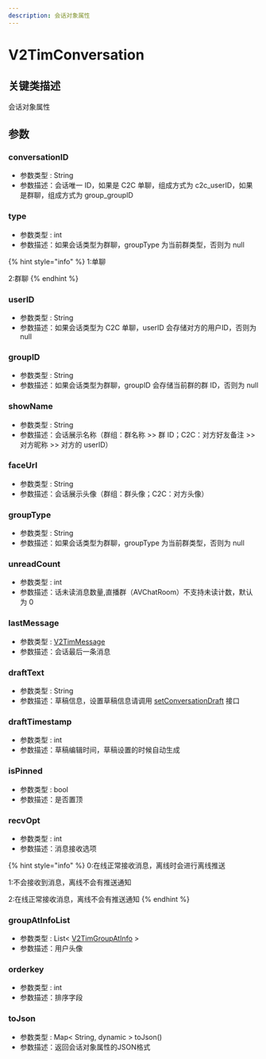```yaml
---
description: 会话对象属性
---
```


# V2TimConversation

## 关键类描述

会话对象属性

## 参数

### conversationID

* 参数类型 : String
* 参数描述：会话唯一 ID，如果是 C2C 单聊，组成方式为 c2c\_userID，如果是群聊，组成方式为 group\_groupID

### type

* 参数类型 : int
* 参数描述：如果会话类型为群聊，groupType 为当前群类型，否则为 null

{% hint style="info" %}
1:单聊

2:群聊
{% endhint %}

### userID

* 参数类型 : String
* 参数描述：如果会话类型为 C2C 单聊，userID 会存储对方的用户ID，否则为 null

### groupID

* 参数类型 : String
* 参数描述：如果会话类型为群聊，groupID 会存储当前群的群 ID，否则为 null

### showName

* 参数类型 : String
* 参数描述：会话展示名称（群组：群名称 >> 群 ID；C2C：对方好友备注 >> 对方昵称 >> 对方的 userID）

### faceUrl

* 参数类型 : String
* 参数描述：会话展示头像（群组：群头像；C2C：对方头像）

### groupType

* 参数类型 : String
* 参数描述：如果会话类型为群聊，groupType 为当前群类型，否则为 null

### unreadCount

* 参数类型 : int
* 参数描述：话未读消息数量,直播群（AVChatRoom）不支持未读计数，默认为 0

### lastMessage

* 参数类型 : [V2TimMessage](v2timmessage.md)
* 参数描述：会话最后一条消息

### draftText

* 参数类型 : String
* 参数描述：草稿信息，设置草稿信息请调用 [setConversationDraft](../../v2timconversationmanager/setconversationdraft.md) 接口

### draftTimestamp

* 参数类型 : int
* 参数描述：草稿编辑时间，草稿设置的时候自动生成

### isPinned

* 参数类型 : bool
* 参数描述：是否置顶

### recvOpt

* 参数类型 : int
* 参数描述：消息接收选项

{% hint style="info" %}
0:在线正常接收消息，离线时会进行离线推送

1:不会接收到消息，离线不会有推送通知

2:在线正常接收消息，离线不会有推送通知
{% endhint %}

### groupAtInfoList

* 参数类型 : List< [V2TimGroupAtInfo](../group/v2timgroupatinfo.md) >
* 参数描述：用户头像

### orderkey

* 参数类型 : int
* 参数描述：排序字段

### toJson

* 参数类型 : Map< String, dynamic > toJson()
* 参数描述：返回会话对象属性的JSON格式
